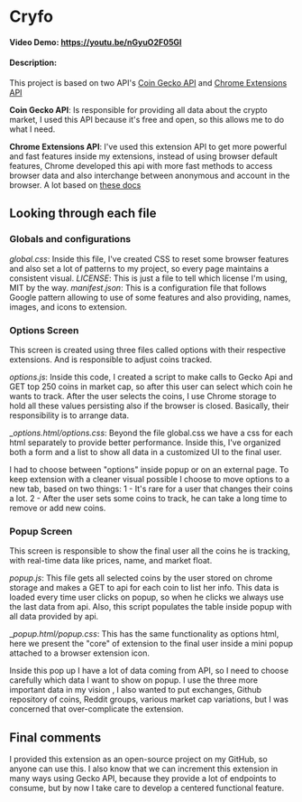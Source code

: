 # Cryfo
#### Video Demo:  https://youtu.be/nGyuO2F05GI

#### Description:

This project is based on two API's [Coin Gecko API](https://www.coingecko.com/en/api) and [Chrome Extensions API](https://developer.chrome.com/docs/extensions)

**Coin Gecko API**: Is responsible for providing all data about the crypto market, I used this API because it's free and open, so this allows me to do what I need.

**Chrome Extensions API**: I've used this extension API to get more powerful and fast features inside my extensions, instead of using browser default features,
Chrome developed this api with more fast methods to access browser data and also interchange between anonymous and account in the browser. A lot based on [these docs](https://developer.chrome.com/docs/extensions/mv3/getstarted/)

## Looking through each file

### Globals and configurations
_global.css_: Inside this file, I've created CSS to reset some browser features and also set a lot of patterns to my project, so every page maintains a consistent visual.
_LICENSE_: This is just a file to tell which license I'm using, MIT by the way.
_manifest.json_: This is a configuration file that follows Google pattern allowing to use of some features and also providing, names, images, and icons to extension.

### Options Screen
This screen is created using three files called options with their respective extensions. And is responsible to adjust coins tracked.

_options.js_: Inside this code, I created a script to make calls to Gecko Api and GET top 250 coins in market cap, so after this user can select which coin he wants to
track. After the user selects the coins, I use Chrome storage to hold all these values persisting also if the browser is closed. Basically, their responsibility is to arrange data.

__options.html/options.css_: Beyond the file global.css we have a css for each html separately to provide better performance. Inside this, I've organized both a form
and a list to show all data in a customized UI to the final user.

I had to choose between "options" inside popup or on an external page. To keep extension with a cleaner visual possible I choose to move options to a new tab, based
on two things:
1 - It's rare for a user that changes their coins a lot.
2 - After the user sets some coins to track, he can take a long time to remove or add new coins.

### Popup Screen
This screen is responsible to show the final user all the coins he is tracking, with real-time data like prices, name, and market float.

_popup.js_: This file gets all selected coins by the user stored on chrome storage and makes a GET to api for each coin to list her info. This data is loaded every time user clicks
on popup, so when he clicks we always use the last data from api. Also, this script populates the table inside popup with all data provided by api.

__popup.html/popup.css_: This has the same functionality as options html, here we present the "core" of extension to the final user inside a mini popup attached to
a browser extension icon.

Inside this pop up I have a lot of data coming from API, so I need to choose carefully which data I want to show on popup. I use the three more important data in my vision
, I also wanted to put exchanges, Github repository of coins, Reddit groups, various market cap variations, but I was concerned that over-complicate the extension.

## Final comments

I provided this extension as an open-source project on my GitHub, so anyone can use this. I also know that we can increment this extension in many ways using Gecko
API, because they provide a lot of endpoints to consume, but by now I take care to develop a centered functional feature.